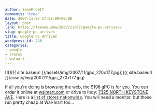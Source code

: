 ```yaml
---
author: SeanFromIT
comments: "true"
date: 2007-11-07 17:58:00+00:00
layout: post
link: https://feeney.mba/2007/11/07/google-pc-arrives/
slug: google-pc-arrives
title: Google PC Arrives
wordpress_id: 228
categories:
- google
- stores
- walmart
---
```


[![]({{ site.baseurl }}/assets/img/2007/11/gpc_270x177.jpg)]({{ site.baseurl }}/assets/img/2007/11/gpc_270x177.jpg)  
  
If all you're doing is browsing the web, the $198 gPC is for you. You can order it online at [walmart.com](http://www.walmart.com/) or drive to Indy: [7325 NORTH KEYSTONE AVE](http://maps.google.com/maps?q=7325+N+Keystone+Ave,+Indianapolis,+Marion,+Indiana+46240,+United+States&ie=UTF8&oe=utf-8&client=firefox-a&hl=en&cd=1&geocode=0,39.888492,-86.121905&sll=37.0625,-95.677068&sspn=23.875,57.630033&ll=39.88911,-86.121912&spn=0.006816,0.020084&z=16&om=1). Here is a [list of stores nationwide](http://spreadsheets.google.com/pub?key=puQw7Vu_wGJx3o13-fy20FA). You will need a monitor, but those run pretty cheap at Wal-mart too...
